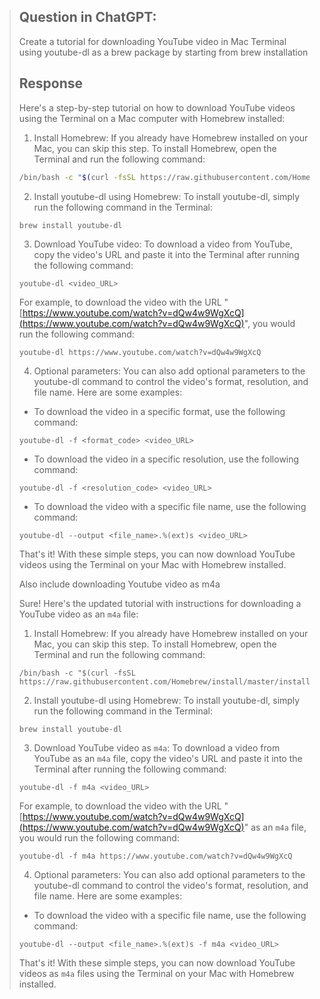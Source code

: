 > ## Question in ChatGPT:
>  Create a tutorial for downloading YouTube video in Mac Terminal using youtube-dl as a brew package by starting from brew installation
> ## Response
> Here's a step-by-step tutorial on how to download YouTube videos using the Terminal on a Mac computer with Homebrew installed:
> 
> 1.  Install Homebrew: If you already have Homebrew installed on your Mac, you can skip this step. To install Homebrew, open the Terminal and run the following command:
> 
> 
> 
> ```bash
> /bin/bash -c "$(curl -fsSL https://raw.githubusercontent.com/Homebrew/install/master/install.sh)"
> ```
> 
> 2.  Install youtube-dl using Homebrew: To install youtube-dl, simply run the following command in the Terminal:
> 
> 
> 
> ```
> brew install youtube-dl
> ```
> 
> 3.  Download YouTube video: To download a video from YouTube, copy the video's URL and paste it into the Terminal after running the following command:
> 
> 
> 
> ```
> youtube-dl <video_URL>
> ```
> 
> For example, to download the video with the URL "[https://www.youtube.com/watch?v=dQw4w9WgXcQ](https://www.youtube.com/watch?v=dQw4w9WgXcQ)", you would run the following command:
> 
> 
> 
> ```
> youtube-dl https://www.youtube.com/watch?v=dQw4w9WgXcQ
> ```
> 
> 4.  Optional parameters: You can also add optional parameters to the youtube-dl command to control the video's format, resolution, and file name. Here are some examples:
> 
> *   To download the video in a specific format, use the following command:
> 
> 
> 
> ```
> youtube-dl -f <format_code> <video_URL>
> ```
> 
> *   To download the video in a specific resolution, use the following command:
> 
> 
> 
> ```
> youtube-dl -f <resolution_code> <video_URL>
> ```
> 
> *   To download the video with a specific file name, use the following command:
> 
> 
> 
> ```
> youtube-dl --output <file_name>.%(ext)s <video_URL>
> ```
> 
> That's it! With these simple steps, you can now download YouTube videos using the Terminal on your Mac with Homebrew installed.
> 
> Also include downloading Youtube video as m4a
> 
> Sure! Here's the updated tutorial with instructions for downloading a YouTube video as an `m4a` file:
> 
> 1.  Install Homebrew: If you already have Homebrew installed on your Mac, you can skip this step. To install Homebrew, open the Terminal and run the following command:
> 
> 
> 
> ```
> /bin/bash -c "$(curl -fsSL https://raw.githubusercontent.com/Homebrew/install/master/install.sh)"
> ```
> 
> 2.  Install youtube-dl using Homebrew: To install youtube-dl, simply run the following command in the Terminal:
> 
> 
> 
> ```
> brew install youtube-dl
> ```
> 
> 3.  Download YouTube video as `m4a`: To download a video from YouTube as an `m4a` file, copy the video's URL and paste it into the Terminal after running the following command:
> 
> 
> 
> ```
> youtube-dl -f m4a <video_URL>
> ```
> 
> For example, to download the video with the URL "[https://www.youtube.com/watch?v=dQw4w9WgXcQ](https://www.youtube.com/watch?v=dQw4w9WgXcQ)" as an `m4a` file, you would run the following command:
> 
> 
> 
> ```
> youtube-dl -f m4a https://www.youtube.com/watch?v=dQw4w9WgXcQ
> ```
> 
> 4.  Optional parameters: You can also add optional parameters to the youtube-dl command to control the video's format, resolution, and file name. Here are some examples:
> 
> *   To download the video with a specific file name, use the following command:
> 
> 
> 
> ```
> youtube-dl --output <file_name>.%(ext)s -f m4a <video_URL>
> ```
> 
> That's it! With these simple steps, you can now download YouTube videos as `m4a` files using the Terminal on your Mac with Homebrew installed.
